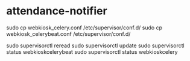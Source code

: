 # attendance-notifier


sudo cp webkiosk_celery.conf /etc/supervisor/conf.d/
sudo cp webkiosk_celerybeat.conf /etc/supervisor/conf.d/

sudo supervisorctl reread
sudo supervisorctl update
sudo supervisorctl status webkioskcelerybeat
sudo supervisorctl status webkioskcelery
